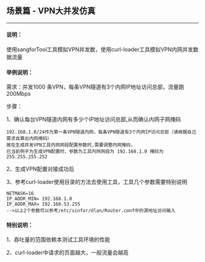 ## 场景篇 - VPN大并发仿真

---

#### 说明：

使用sangforTool工具模拟VPN并发数，使用curl-loader工具模拟VPN内网并发数据流量

#### 举例说明：

需求：并发1000 条VPN，每条VPN隧道有3个内网IP地址访问总部，流量跑200Mbps

步骤：

1、确认每台VPN隧道内网有多少个IP地址访问总部,从而确认内网子网掩码

```
192.168.1.0/24作为第一条VPN隧道内网，每条VPN隧道有3个内网IP访问总部（请根据自己需求自算出内网掩码）
故在生成并发VPN工具内网网段配置参数时,需要调整内网掩码，
已当前例子为生成VPN配置时，参数为工具内网网段为 192.168.1.0 掩码为 255.255.255.252
```

2、生成VPN配置对接成功后

3、参考curl-loader使用目录的方法去使用工具，工具几个参数需要特别说明

```
NETMASK=16
IP_ADDR_MIN= 192.168.1.0 
IP_ADDR_MAX= 192.168.53.255
-->以上2个参数可以参考/etc/sinfor/dlan/Router.conf中的源地址访问输入
```

#### 特别说明：

1、吞吐量的范围依赖本测试工具环境的性能

2、curl-loader中请求的页面越大，一般流量会越高

